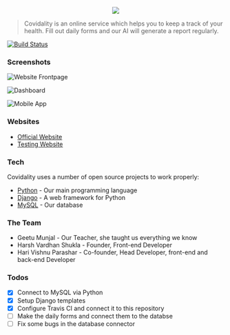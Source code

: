 
<p align="center">
  <img src="https://i.ibb.co/xsBr2JZ/50736eb0.png" />
</p>

> Covidality is an online service which helps you to keep a track of your health. Fill out daily forms and our AI will generate a report regularly.

[![Build Status](https://travis-ci.com/HariVP03/master-covidality.svg?branch=main)](https://travis-ci.com/HariVP03/master-covidality)

### Screenshots

![Website Frontpage](https://i.ibb.co/0JPYfHK/image.png)

![Dashboard](https://i.ibb.co/ZmLww1Y/image.png)

![Mobile App](https://i.ibb.co/VHPKK1Y/image.png)

### Websites

* [Official Website](www.covidality.tech)
* [Testing Website](https://harivp03.pantherhost.xyz/)

### Tech

Covidality uses a number of open source projects to work properly:

* [Python](https://www.python.org/) - Our main programming language
* [Django](https://www.djangoproject.com/) - A web framework for Python
* [MySQL](https://www.mysql.com/) - Our database

### The Team

* Geetu Munjal - Our Teacher, she taught us everything we know
* Harsh Vardhan Shukla - Founder, Front-end Developer
* Hari Vishnu Parashar - Co-founder, Head Developer, front-end and back-end Developer

### Todos

 - [x] Connect to MySQL via Python
 - [x] Setup Django templates
 - [x] Configure Travis CI and connect it to this repository
 - [ ] Make the daily forms and connect them to the databse
 - [ ] Fix some bugs in the database connector
